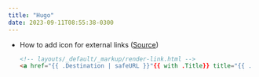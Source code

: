```yaml
---
title: "Hugo"
date: 2023-09-11T08:55:38-0300
---
```

- How to add icon for external links ([Source](https://www.jayeless.net/2021/08/hugo-mark-external-links.html))
	```html
	<!-- layouts/_default/_markup/render-link.html -->
	<a href="{{ .Destination | safeURL }}"{{ with .Title}} title="{{ . }}"{{ end }}>{{ .Text | safeHTML }}{{ if strings.HasPrefix .Destination "http" }} <i class="fa fa-external-link" aria-hidden="true"></i>{{ end }}</a>
	```
